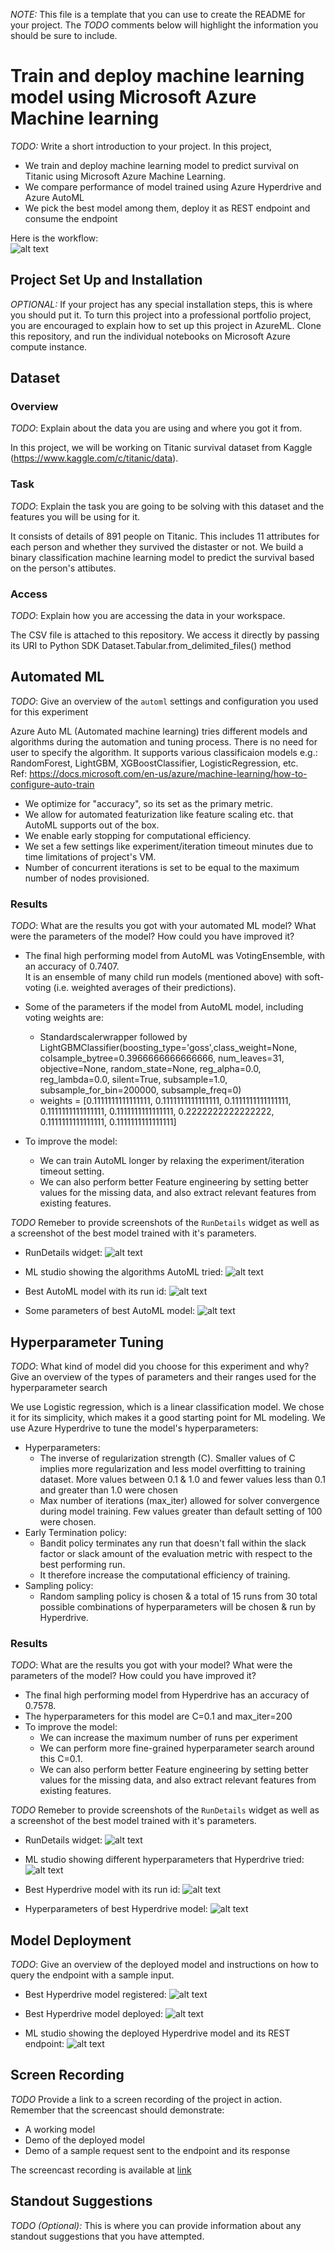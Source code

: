 *NOTE:* This file is a template that you can use to create the README for your project. The *TODO* comments below will highlight the information you should be sure to include.

# Train and deploy machine learning model using Microsoft Azure Machine learning 

*TODO:* Write a short introduction to your project.
In this project, 
- We train and deploy machine learning model to predict survival on Titanic using Microsoft Azure Machine Learning.
- We compare performance of model trained using Azure Hyperdrive and Azure AutoML 
- We pick the best model among them, deploy it as REST endpoint and consume the endpoint

Here is the workflow:  
![alt text](https://github.com/shbv/azure_ml/blob/main/capstone/images/capstone-diagram.png)

## Project Set Up and Installation
*OPTIONAL:* If your project has any special installation steps, this is where you should put it. To turn this project into a professional portfolio project, you are encouraged to explain how to set up this project in AzureML.
Clone this repository, and run the individual notebooks on Microsoft Azure compute instance.


## Dataset

### Overview
*TODO*: Explain about the data you are using and where you got it from.  

In this project, we will be working on Titanic survival dataset from Kaggle (https://www.kaggle.com/c/titanic/data).

### Task
*TODO*: Explain the task you are going to be solving with this dataset and the features you will be using for it.  

It consists of details of 891 people on Titanic. This includes 11 attributes for each person and whether they survived the distaster or not.
We build a binary classification machine learning model to predict the survival based on the person's attibutes.

### Access
*TODO*: Explain how you are accessing the data in your workspace.  

The CSV file is attached to this repository. We access it directly by passing its URI to Python SDK Dataset.Tabular.from_delimited_files() method 


## Automated ML
*TODO*: Give an overview of the `automl` settings and configuration you used for this experiment  

Azure Auto ML (Automated machine learning) tries different models and algorithms during the automation and tuning process. There is no need for user to specify the algorithm. It supports various classificaion models e.g.: RandomForest, LightGBM, XGBoostClassifier, LogisticRegression, etc.  
Ref: https://docs.microsoft.com/en-us/azure/machine-learning/how-to-configure-auto-train

- We optimize for "accuracy", so its set as the primary metric.
- We allow for automated featurization like feature scaling etc. that AutoML supports out of the box.
- We enable early stopping for computational efficiency.
- We set a few settings like experiment/iteration timeout minutes due to time limitations of project's VM.
- Number of concurrent iterations is set to be equal to the maximum number of nodes provisioned.

### Results
*TODO*: What are the results you got with your automated ML model? What were the parameters of the model? How could you have improved it?  

- The final high performing model from AutoML was VotingEnsemble, with an accuracy of 0.7407.  
  It is an ensemble of many child run models (mentioned above) with soft-voting (i.e. weighted averages of their predictions).  
- Some of the parameters if the model from AutoML model, including voting weights are:
  - Standardscalerwrapper followed by LightGBMClassifier(boosting_type='goss',class_weight=None, colsample_bytree=0.3966666666666666, num_leaves=31,
                                                                               objective=None, random_state=None, reg_alpha=0.0, reg_lambda=0.0, silent=True,
                                                                               subsample=1.0, subsample_for_bin=200000, subsample_freq=0)
  - weights = [0.1111111111111111, 0.1111111111111111, 0.1111111111111111, 0.1111111111111111, 0.1111111111111111, 0.2222222222222222, 0.1111111111111111, 0.1111111111111111]

- To improve the model: 
  - We can train AutoML longer by relaxing the experiment/iteration timeout setting.
  - We can also perform better Feature engineering by setting better values for the missing data, and also extract relevant features from existing features.


*TODO* Remeber to provide screenshots of the `RunDetails` widget as well as a screenshot of the best model trained with it's parameters.

- RunDetails widget:
![alt text](https://github.com/shbv/azure_ml/blob/main/capstone/images/automl-1.png)


- ML studio showing the algorithms AutoML tried:
![alt text](https://github.com/shbv/azure_ml/blob/main/capstone/images/automl-2.png)


- Best AutoML model with its run id:
![alt text](https://github.com/shbv/azure_ml/blob/main/capstone/images/automl-3.png)


- Some parameters of best AutoML model:
![alt text](https://github.com/shbv/azure_ml/blob/main/capstone/images/automl-4.png)



## Hyperparameter Tuning
*TODO*: What kind of model did you choose for this experiment and why? Give an overview of the types of parameters and their ranges used for the hyperparameter search

We use Logistic regression, which is a linear classification model. We chose it for its simplicity, which makes it a good starting point for ML modeling.
We use Azure Hyperdrive to tune the model's hyperparameters:
- Hyperparameters:
  - The inverse of regularization strength (C). Smaller values of C implies more regularization and less model overfitting to training dataset. More values between 0.1 & 1.0 and fewer values less than 0.1 and greater than 1.0 were chosen
  - Max number of iterations (max_iter) allowed for solver convergence during model training. Few values greater than default setting of 100 were chosen.
- Early Termination policy:
  - Bandit policy terminates any run that doesn't fall within the slack factor or slack amount of the evaluation metric with respect to the best performing run.
  - It therefore increase the computational efficiency of training.
- Sampling policy:
  - Random sampling policy is chosen & a total of 15 runs from 30 total possible combinations of hyperparameters will be chosen & run by Hyperdrive.

### Results
*TODO*: What are the results you got with your model? What were the parameters of the model? How could you have improved it?

- The final high performing model from Hyperdrive has an accuracy of 0.7578.  
- The hyperparameters for this model are C=0.1 and max_iter=200
- To improve the model:
    - We can increase the maximum number of runs per experiment
    - We can perform more fine-grained hyperparameter search around this C=0.1. 
    - We can also perform better Feature engineering by setting better values for the missing data, and also extract relevant features from existing features.

*TODO* Remeber to provide screenshots of the `RunDetails` widget as well as a screenshot of the best model trained with it's parameters.

- RunDetails widget:
![alt text](https://github.com/shbv/azure_ml/blob/main/capstone/images/hd-1.png)


- ML studio showing different hyperparameters that Hyperdrive tried:
![alt text](https://github.com/shbv/azure_ml/blob/main/capstone/images/hd-2.png)


- Best Hyperdrive model with its run id:
![alt text](https://github.com/shbv/azure_ml/blob/main/capstone/images/hd-3.png)


- Hyperparameters of best Hyperdrive model:
![alt text](https://github.com/shbv/azure_ml/blob/main/capstone/images/hd-4.png)


## Model Deployment
*TODO*: Give an overview of the deployed model and instructions on how to query the endpoint with a sample input.

- Best Hyperdrive model registered:
![alt text](https://github.com/shbv/azure_ml/blob/main/capstone/images/hd-d-1.png)


- Best Hyperdrive model deployed:
![alt text](https://github.com/shbv/azure_ml/blob/main/capstone/images/hd-d-2.png)


- ML studio showing the deployed Hyperdrive model and its REST endpoint:
![alt text](https://github.com/shbv/azure_ml/blob/main/capstone/images/hd-d-3.png)


## Screen Recording
*TODO* Provide a link to a screen recording of the project in action. Remember that the screencast should demonstrate:
- A working model
- Demo of the deployed  model
- Demo of a sample request sent to the endpoint and its response

The screencast recording is available at [link](https://youtu.be/qdDArLVlJoQ)


## Standout Suggestions
*TODO (Optional):* This is where you can provide information about any standout suggestions that you have attempted.
